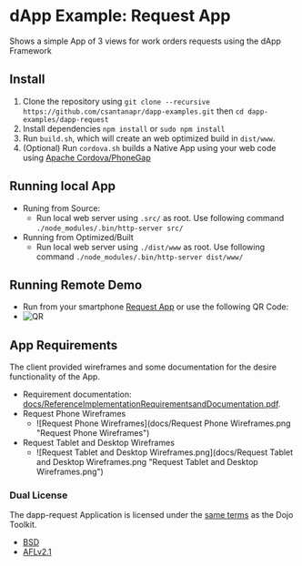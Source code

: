 # dApp Example: Request App
Shows a simple App of 3 views for work orders requests using the dApp Framework

## Install
1. Clone the repository using `git clone --recursive https://github.com/csantanapr/dapp-examples.git` then `cd dapp-examples/dapp-request`
2. Install dependencies `npm install` or `sudo npm install`
3. Run `build.sh`, which will create an web optimized build in `dist/www`.
4. (Optional) Run `cordova.sh` builds a Native App using your web code using [Apache Cordova/PhoneGap](http://cordova.io)

## Running local App
- Runing from Source:
    - Run local web server using `.src/` as root. Use following command `./node_modules/.bin/http-server src/`
- Running from Optimized/Built
    - Run local web server using `./dist/www` as root. Use following command `./node_modules/.bin/http-server dist/www/`

## Running Remote Demo
- Run from your smartphone [Request App](http://csantanapr.github.io/dapp-examples/dapp-request/dist/www/index.html)
or use the following QR Code:
- ![QR](http://chart.apis.google.com/chart?cht=qr&chs=350x350&chld=L&choe=UTF-8&chl=http%3A%2F%2Fcsantanapr.github.io%2Fdapp-examples%2Fdapp-request%2Fdist%2Fwww%2Findex.html)

## App Requirements
The client provided wireframes and some documentation for the desire functionality of the App.

- Requirement documentation: [docs/ReferenceImplementationRequirementsandDocumentation.pdf](docs/ReferenceImplementationRequirementsandDocumentation.pdf "ReferenceImplementationRequirementsandDocumentation").
- Request Phone Wireframes
    - ![Request Phone Wireframes](docs/Request Phone Wireframes.png "Request Phone Wireframes")
- Request Tablet and Desktop Wireframes
    - ![Request Tablet and Desktop Wireframes.png](docs/Request Tablet and Desktop Wireframes.png "Request Tablet and Desktop Wireframes.png")


### Dual License
The dapp-request Application is licensed under the [same
terms](https://github.com/dojo/dojo/blob/master/LICENSE) as the Dojo
Toolkit.

* [BSD](https://github.com/dojo/dojo/blob/master/LICENSE#L13)
* [AFLv2.1](https://github.com/dojo/dojo/blob/master/LICENSE#L43)
